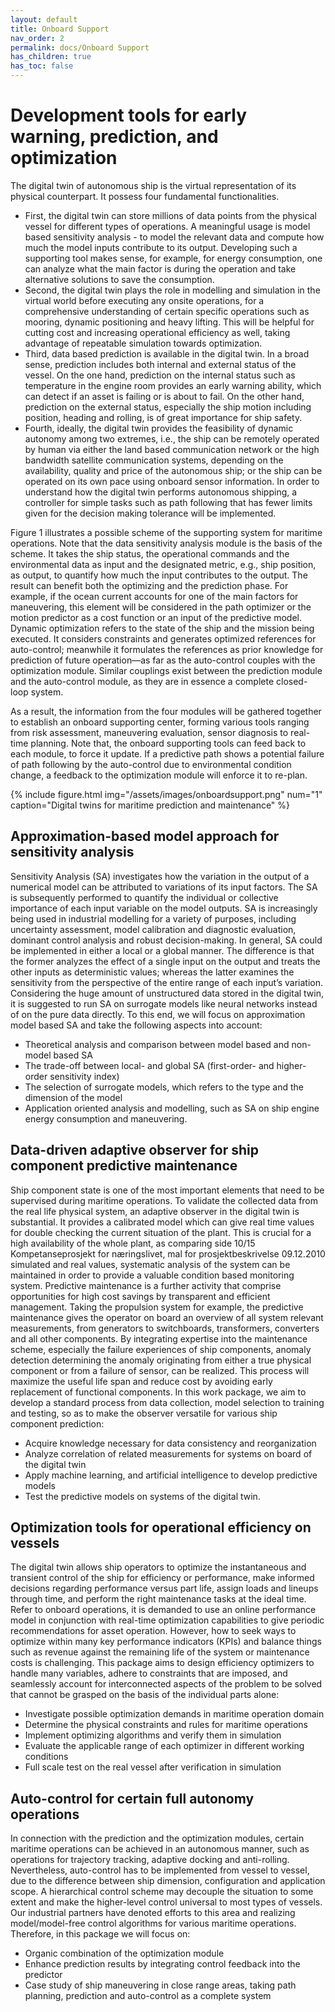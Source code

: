 ```yaml
---
layout: default
title: Onboard Support
nav_order: 2
permalink: docs/Onboard Support
has_children: true
has_toc: false
---
```


# Development tools for early warning, prediction, and optimization
The digital twin of autonomous ship is the virtual representation of its physical
counterpart. It possess four fundamental functionalities.
- First, the digital twin can store millions of data points from the physical vessel for different types of
operations. A meaningful usage is model based sensitivity analysis - to model the relevant data and
compute how much the model inputs contribute to its output. Developing such a supporting tool makes
sense, for example, for energy consumption, one can analyze what the main factor is during the operation
and take alternative solutions to save the consumption.
- Second, the digital twin plays the role in modelling and simulation in the virtual world before executing
any onsite operations, for a comprehensive understanding of certain specific operations such as mooring,
dynamic positioning and heavy lifting. This will be helpful for cutting cost and increasing operational
efficiency as well, taking advantage of repeatable simulation towards optimization.
- Third, data based prediction is available in the digital twin. In a broad sense, prediction includes both
internal and external status of the vessel. On the one hand, prediction on the internal status such as
temperature in the engine room provides an early warning ability, which can detect if an asset is failing or
is about to fail. On the other hand, prediction on the external status, especially the ship motion including
position, heading and rolling, is of great importance for ship safety.
- Fourth, ideally, the digital twin provides the feasibility of dynamic autonomy among two extremes, i.e.,
the ship can be remotely operated by human via either the land based communication network or the high
bandwidth satellite communication systems, depending on the availability, quality and price of the
autonomous ship; or the ship can be operated on its own pace using onboard sensor information. In order
to understand how the digital twin performs autonomous shipping, a controller for simple tasks such as
path following that has fewer limits given for the decision making tolerance will be implemented. 

Figure 1 illustrates a possible scheme of the supporting system for maritime operations. 
Note that the data sensitivity analysis module is the basis of the scheme. It takes the ship status, the operational commands and
the environmental data as input and the designated metric, e.g., ship position, as output, to quantify how
much the input contributes to the output. The result can benefit both the optimizing and the prediction phase.
For example, if the ocean current accounts for one of the main factors for maneuvering, this element will be
considered in the path optimizer or the motion predictor as a cost function or an input of the predictive
model. Dynamic optimization refers to the state of the ship and the mission being executed. It considers
constraints and generates optimized references for auto-control; meanwhile it formulates the references as
prior knowledge for prediction of future operation—as far as the auto-control couples with the optimization
module. Similar couplings exist between the prediction module and the auto-control module, as they are in
essence a complete closed-loop system.

As a result, the information from the four modules will be gathered together to establish an onboard
supporting center, forming various tools ranging from risk assessment, maneuvering evaluation, sensor
diagnosis to real-time planning. Note that, the onboard supporting tools can feed back to each module, to
force it update. If a predictive path shows a potential failure of path following by the auto-control due to
environmental condition change, a feedback to the optimization module will enforce it to re-plan. 

{% include figure.html 
    img="/assets/images/onboardsupport.png" 
    num="1" 
    caption="Digital twins for maritime prediction and maintenance" 
%}

## Approximation-based model approach for sensitivity analysis

Sensitivity Analysis (SA) investigates how the variation in the output of a numerical model can be attributed
to variations of its input factors. The SA is subsequently performed to quantify the individual or collective
importance of each input variable on the model outputs. SA is increasingly being used in industrial modelling
for a variety of purposes, including uncertainty assessment, model calibration and diagnostic evaluation,
dominant control analysis and robust decision-making. In general, SA could be implemented in either a local
or a global manner. The difference is that the former analyzes the effect of a single input on the output and
treats the other inputs as deterministic values; whereas the latter examines the sensitivity from the perspective
of the entire range of each input’s variation. Considering the huge amount of unstructured data stored in the
digital twin, it is suggested to run SA on surrogate models like neural networks instead of on the pure data
directly. To this end, we will focus on approximation model based SA and take the following aspects into account:
- Theoretical analysis and comparison between model based and non-model based SA
- The trade-off between local- and global SA (first-order- and higher-order sensitivity index)
- The selection of surrogate models, which refers to the type and the dimension of the model
- Application oriented analysis and modelling, such as SA on ship engine energy consumption and
maneuvering.

## Data-driven adaptive observer for ship component predictive maintenance
Ship component state is one of the most important elements that need to be supervised during maritime
operations. To validate the collected data from the real life physical system, an adaptive observer in the
digital twin is substantial. It provides a calibrated model which can give real time values for double checking
the current situation of the plant. This is crucial for a high availability of the whole plant, as comparing 
side 10/15
Kompetanseprosjekt for næringslivet, mal for prosjektbeskrivelse 09.12.2010
simulated and real values, systematic analysis of the system can be maintained in order to provide a valuable
condition based monitoring system.
Predictive maintenance is a further activity that comprise opportunities for high cost savings by transparent
and efficient management. Taking the propulsion system for example, the predictive maintenance gives the
operator on board an overview of all system relevant measurements, from generators to switchboards,
transformers, converters and all other components. By integrating expertise into the maintenance scheme,
especially the failure experiences of ship components, anomaly detection determining the anomaly
originating from either a true physical component or from a failure of sensor, can be realized. This process
will maximize the useful life span and reduce cost by avoiding early replacement of functional components.
In this work package, we aim to develop a standard process from data collection, model selection to training
and testing, so as to make the observer versatile for various ship component prediction:
- Acquire knowledge necessary for data consistency and reorganization
- Analyze correlation of related measurements for systems on board of the digital twin
- Apply machine learning, and artificial intelligence to develop predictive models
- Test the predictive models on systems of the digital twin.


## Optimization tools for operational efficiency on vessels

The digital twin allows ship operators to optimize the instantaneous and transient control of the ship for
efficiency or performance, make informed decisions regarding performance versus part life, assign loads and
lineups through time, and perform the right maintenance tasks at the ideal time. Refer to onboard operations,
it is demanded to use an online performance model in conjunction with real-time optimization capabilities to
give periodic recommendations for asset operation. However, how to seek ways to optimize within many key
performance indicators (KPIs) and balance things such as revenue against the remaining life of the system or
maintenance costs is challenging. This package aims to design efficiency optimizers to handle many
variables, adhere to constraints that are imposed, and seamlessly account for interconnected aspects of the
problem to be solved that cannot be grasped on the basis of the individual parts alone:
- Investigate possible optimization demands in maritime operation domain
- Determine the physical constraints and rules for maritime operations
- Implement optimizing algorithms and verify them in simulation
- Evaluate the applicable range of each optimizer in different working conditions
- Full scale test on the real vessel after verification in simulation



## Auto-control for certain full autonomy operations

In connection with the prediction and the optimization modules, certain maritime operations can be achieved
in an autonomous manner, such as operations for trajectory tracking, adaptive docking and anti-rolling.
Nevertheless, auto-control has to be implemented from vessel to vessel, due to the difference between ship
dimension, configuration and application scope. A hierarchical control scheme may decouple the situation to
some extent and make the higher-level control universal to most types of vessels. Our industrial partners
have denoted efforts to this area and realizing model/model-free control algorithms for various maritime
operations. Therefore, in this package we will focus on:
- Organic combination of the optimization module
- Enhance prediction results by integrating control feedback into the predictor
- Case study of ship maneuvering in close range areas, taking path planning, prediction and auto-control as
a complete system
